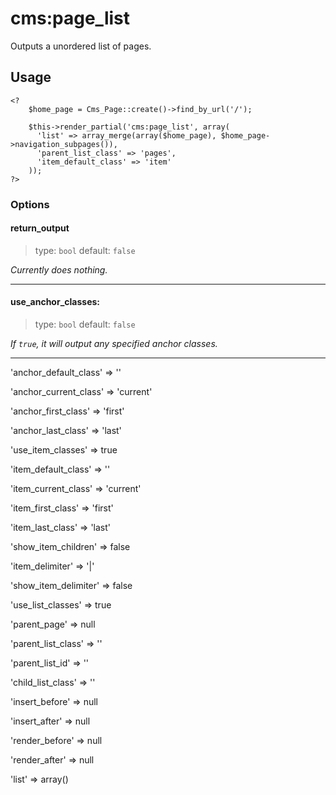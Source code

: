 # cms:page_list

Outputs a unordered list of pages.

## Usage

	<?
		$home_page = Cms_Page::create()->find_by_url('/');

		$this->render_partial('cms:page_list', array(
		  'list' => array_merge(array($home_page), $home_page->navigation_subpages()),
		  'parent_list_class' => 'pages',
		  'item_default_class' => 'item'
		));
	?>

### Options

#### return_output
> type: `bool`
> default: `false`

*Currently does nothing.*

---

#### use_anchor_classes:
> type: `bool` 
> default: `false`

*If `true`, it will output any specified anchor classes.*

---

'anchor_default_class' => ''

'anchor_current_class' => 'current'

'anchor_first_class' => 'first'

'anchor_last_class' => 'last'

'use_item_classes' => true

'item_default_class' => ''

'item_current_class' => 'current'

'item_first_class' => 'first'

'item_last_class' => 'last'

'show_item_children' => false

'item_delimiter' => '|'

'show_item_delimiter' => false

'use_list_classes' => true

'parent_page' => null

'parent_list_class' => ''

'parent_list_id' => ''

'child_list_class' => ''

'insert_before' => null

'insert_after' => null

'render_before' => null

'render_after' => null

'list' => array()
